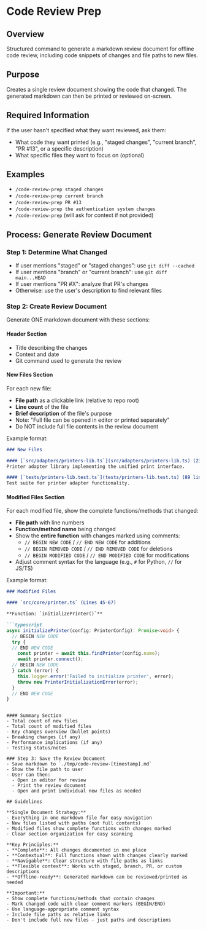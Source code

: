 # Code Review Prep

## Overview
Structured command to generate a markdown review document for offline code review, including code snippets of changes and file paths to new files.

## Purpose
Creates a single review document showing the code that changed. The generated markdown can then be printed or reviewed on-screen.

## Required Information
If the user hasn't specified what they want reviewed, ask them:
- What code they want printed (e.g., "staged changes", "current branch", "PR #13", or a specific description)
- What specific files they want to focus on (optional)

## Examples
- `/code-review-prep staged changes`
- `/code-review-prep current branch`
- `/code-review-prep PR #13`
- `/code-review-prep the authentication system changes`
- `/code-review-prep` (will ask for context if not provided)

## Process: Generate Review Document

### Step 1: Determine What Changed
- If user mentions "staged" or "staged changes": use `git diff --cached`
- If user mentions "branch" or "current branch": use `git diff main...HEAD`
- If user mentions "PR #X": analyze that PR's changes
- Otherwise: use the user's description to find relevant files

### Step 2: Create Review Document
Generate ONE markdown document with these sections:

#### Header Section
- Title describing the changes
- Context and date
- Git command used to generate the review

#### New Files Section
For each new file:
- **File path** as a clickable link (relative to repo root)
- **Line count** of the file
- **Brief description** of the file's purpose
- Note: "Full file can be opened in editor or printed separately"
- Do NOT include full file contents in the review document

Example format:
```markdown
### New Files

#### [`src/adapters/printers-lib.ts`](src/adapters/printers-lib.ts) (234 lines)
Printer adapter library implementing the unified print interface.

#### [`tests/printers-lib.test.ts`](tests/printers-lib.test.ts) (89 lines)
Test suite for printer adapter functionality.
```

#### Modified Files Section
For each modified file, show the complete functions/methods that changed:
- **File path** with line numbers
- **Function/method name** being changed
- Show the **entire function** with changes marked using comments:
  - `// BEGIN NEW CODE` / `// END NEW CODE` for additions
  - `// BEGIN REMOVED CODE` / `// END REMOVED CODE` for deletions
  - `// BEGIN MODIFIED CODE` / `// END MODIFIED CODE` for modifications
- Adjust comment syntax for the language (e.g., `#` for Python, `//` for JS/TS)

Example format:
```markdown
### Modified Files

#### `src/core/printer.ts` (Lines 45-67)

**Function: `initializePrinter()`**

```typescript
async initializePrinter(config: PrinterConfig): Promise<void> {
  // BEGIN NEW CODE
  try {
  // END NEW CODE
    const printer = await this.findPrinter(config.name);
    await printer.connect();
  // BEGIN NEW CODE
  } catch (error) {
    this.logger.error('Failed to initialize printer', error);
    throw new PrinterInitializationError(error);
  }
  // END NEW CODE
}
```
```

#### Summary Section
- Total count of new files
- Total count of modified files
- Key changes overview (bullet points)
- Breaking changes (if any)
- Performance implications (if any)
- Testing status/notes

### Step 3: Save the Review Document
- Save markdown to `./tmp/code-review-[timestamp].md`
- Show the file path to user
- User can then:
  - Open in editor for review
  - Print the review document
  - Open and print individual new files as needed

## Guidelines

**Single Document Strategy:**
- Everything in one markdown file for easy navigation
- New files listed with paths (not full contents)
- Modified files show complete functions with changes marked
- Clear section organization for easy scanning

**Key Principles:**
- **Complete**: All changes documented in one place
- **Contextual**: Full functions shown with changes clearly marked
- **Navigable**: Clear structure with file paths as links
- **Flexible context**: Works with staged, branch, PR, or custom descriptions
- **Offline-ready**: Generated markdown can be reviewed/printed as needed

**Important:**
- Show complete functions/methods that contain changes
- Mark changed code with clear comment markers (BEGIN/END)
- Use language-appropriate comment syntax
- Include file paths as relative links
- Don't include full new files - just paths and descriptions

